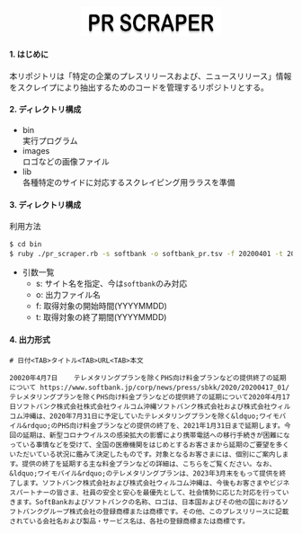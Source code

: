 <p align="center">
<img src="images/pr-scraper-logo.png" width="250px">
</p>

#### 1. はじめに  
本リポジトリは「特定の企業のプレスリリースおよび、ニュースリリース」情報をスクレイプにより抽出するためのコードを管理するリポジトリとする。

#### 2. ディレクトリ構成 
* bin  
実行プログラム  
* images  
ロゴなどの画像ファイル  
* lib  
各種特定のサイドに対応するスクレイピング用ララスを準備

#### 3. ディレクトリ構成 
利用方法
```bash
$ cd bin
$ ruby ./pr_scraper.rb -s softbank -o softbank_pr.tsv -f 20200401 -t 20200630
```
* 引数一覧  
  - s: サイト名を指定、今は`softbank`のみ対応
  - o: 出力ファイル名
  - f: 取得対象の開始時間(YYYYMMDD)
  - t: 取得対象の終了期間(YYYYMMDD)
 
#### 4. 出力形式
```tsv
# 日付<TAB>タイトル<TAB>URL<TAB>本文
```
```tsv
20020年4月7日    テレメタリングプランを除くPHS向け料金プランなどの提供終了の延期について https://www.softbank.jp/corp/news/press/sbkk/2020/20200417_01/  テレメタリングプランを除くPHS向け料金プランなどの提供終了の延期について2020年4月17日ソフトバンク株式会社株式会社ウィルコム沖縄ソフトバンク株式会社および株式会社ウィルコム沖縄は、2020年7月31日に予定していたテレメタリングプランを除く&ldquo;ワイモバイル&rdquo;のPHS向け料金プランなどの提供の終了を、2021年1月31日まで延期します。今回の延期は、新型コロナウイルスの感染拡大の影響により携帯電話への移行手続きが困難になっている事情などを受けて、全国の医療機関をはじめとするお客さまから延期のご要望を多くいただいている状況に鑑みて決定したものです。対象となるお客さまには、個別にご案内します。提供の終了を延期する主な料金プランなどの詳細は、こちらをご覧ください。なお、&ldquo;ワイモバイル&rdquo;のテレメタリングプランは、2023年3月末をもって提供を終了します。ソフトバンク株式会社および株式会社ウィルコム沖縄は、今後もお客さまやビジネスパートナーの皆さま、社員の安全と安心を最優先として、社会情勢に応じた対応を行っていきます。SoftBankおよびソフトバンクの名称、ロゴは、日本国およびその他の国におけるソフトバンクグループ株式会社の登録商標または商標です。その他、このプレスリリースに記載されている会社名および製品・サービス名は、各社の登録商標または商標です。
```
